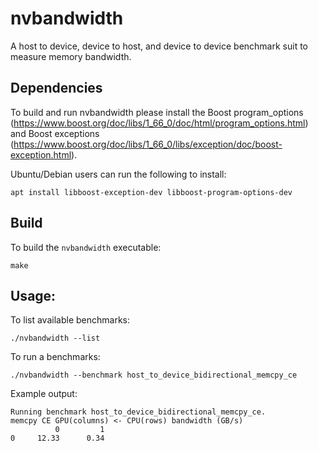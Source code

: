 # nvbandwidth
A host to device, device to host, and device to device benchmark suit to measure memory bandwidth.

## Dependencies
To build and run nvbandwidth please install the Boost program_options (https://www.boost.org/doc/libs/1_66_0/doc/html/program_options.html) and Boost exceptions (https://www.boost.org/doc/libs/1_66_0/libs/exception/doc/boost-exception.html).

Ubuntu/Debian users can run the following to install:
```
apt install libboost-exception-dev libboost-program-options-dev
```

## Build
To build the `nvbandwidth` executable:
```
make
```

## Usage:
To list available benchmarks:
```
./nvbandwidth --list
```

To run a benchmarks:
```
./nvbandwidth --benchmark host_to_device_bidirectional_memcpy_ce
```
Example output:
```
Running benchmark host_to_device_bidirectional_memcpy_ce.
memcpy CE GPU(columns) <- CPU(rows) bandwidth (GB/s)
          0         1
0     12.33      0.34
```
